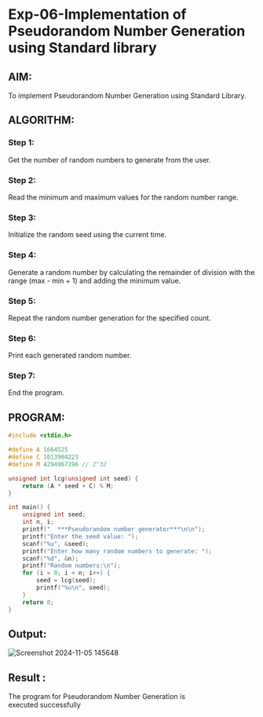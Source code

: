 # Exp-06-Implementation of Pseudorandom Number Generation using Standard library

## AIM:
To implement Pseudorandom Number Generation using Standard Library.

## ALGORITHM:
### Step 1: 
Get the number of random numbers to generate from the user.
### Step 2: 
Read the minimum and maximum values for the random number range.
### Step 3: 
Initialize the random seed using the current time.
### Step 4: 
Generate a random number by calculating the remainder of division with the range (max - min + 1) and adding the minimum value.
### Step 5: 
Repeat the random number generation for the specified count.
### Step 6: 
Print each generated random number.
### Step 7: 
End the program.

## PROGRAM:
```c
#include <stdio.h>

#define A 1664525
#define C 1013904223
#define M 4294967296 // 2^32

unsigned int lcg(unsigned int seed) {
    return (A * seed + C) % M;
}

int main() {
    unsigned int seed;
    int n, i;
    printf("  ***Pseudorandom number generator***\n\n");
    printf("Enter the seed value: ");
    scanf("%u", &seed);
    printf("Enter how many random numbers to generate: ");
    scanf("%d", &n);
    printf("Random numbers:\n");
    for (i = 0; i < n; i++) {
        seed = lcg(seed);
        printf("%u\n", seed);
    }
    return 0;
}
```

## Output:

![Screenshot 2024-11-05 145648](https://github.com/user-attachments/assets/a28eb177-d63f-4b34-9f14-8fd8320cb5e5)



## Result :
The program for Pseudorandom Number Generation is executed successfully
